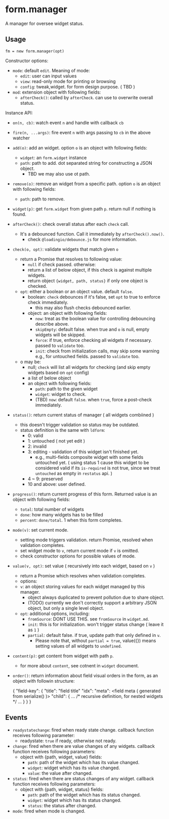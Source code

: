 # form.manager

A manager for oversee widget status.


## Usage

    fm = new form.manager(opt)

Constructor options:

 - `mode`: default `edit`. Meaning of mode:
   - `edit`: user can input values
   - `view`: read-only mode for printing or browsing
   - `config`: tweak,widget. for form design purpose. ( TBD )
 - `mod`: extension object with following fields:
   - `afterCheck()`: called by `afterCheck`. can use to overwrite overall status.


Instance API:

 - `on(n, cb)`: watch event `n` and handle with callback `cb`
 - `fire(n, ...args)`: fire event `n` with args passing to `cb` in the above watcher
 - `add(o)`: add an widget. option `o` is an object with following fields:
   - `widget`: an `form.widget` instance
   - `path`: path to add. dot separated string for constructing a JSON object.
     - TBD we may also use ot path.
 - `remove(o)`: remove an widget from a specific path. option `o` is an object with following fields:
   - `path`: path to remove.
 - `widget(p)`: get `form.widget` from given path `p`. return null if nothing is found.
 - `afterCheck()`: check overall status after each `check` call.
   - It's a debounced function. Call it immediately by `afterCheck().now()`.
     - check `@loadingio/debounce.js` for more information.
 - `check(o, opt)`: validate widgets that match given `o`
   - return a Promise that resolves to following value:
     - `null` if check passed. otherwise:
     - return a list of below object, if this check is against multiple widgets.
     - return object `{widget, path, status}` if only one object is checked.
   - `opt`: either a boolean or an object value. default `false`.
     - boolean: `check` debounces if it's false, set `opt` to true to enforce check immediately.
       - this may also flush checks debounced earlier.
     - object: an object with following fields:
       - `now`: treat as the boolean value for controlling debouncing describe above.
       - `skipEmpty`: default false. when true and `o` is null, empty widgets will be skipped.
       - `force`: if true, enforce checking all widgets if necessary. passed to `validate` too.
       - `init`: check from initialization calls, may skip some warning e.g., for untouched fields.
                 passed to `validate` too.
   - o may be:
     - null;  `check` will list all widgets for checking (and skip empty widgets based on `opt` config)
     - a list of below object
     - an object with following fields:
       - `path`: path to the given widget
       - `widget`: widget to check.
       - (TBD) `now`: default `false`. when `true`, force a post-check immediately.
 - `status()`: return current status of manager ( all widgets combiined )
   - this doesn't trigger validation so status may be outdated.
   - status definition is the same with `ldform`:
     - 0: valid
     - 1: untouched ( not yet edit )
     - 2: invalid
     - 3: editing - validation of this widget isn't finished yet.
       - e.g., multi-fields composite widget with some fields untouched yet.
         ( using status 1 cause this widget to be considered valid if its `is-required` is not true,
         since we treat `untouched` as empty in `restatus` api. )
     - 4 ~ 9: preserved
     - 10 and above: user defined.
 - `progress()`: return current progress of this form. Returned value is an object with following fields:
   - `total`: total number of widgets
   - `done`: how many widgets has to be filled
   - `percent`: `done/total`. 1 when this form completes.
 - `mode(v)`: set current mode.
   - setting mode triggers validation. return Promise, resolved when validation completes.
   - set widget mode to `v`, return current mode if `v` is omitted.
   - check constructor options for possible values of mode.
 - `value(v, opt)`: set value ( recursively into each widget, based on `v` )
   - return a Promise which resolves when validation completes.
   - options:
   - `v`: an object storing values for each widget managed by this manager.
     - object always duplicated to prevent pollution due to share object.
     - (TODO) currently we don't correctly support a arbitrary JSON object, but only a single level object.
   - `opt`: additional options, including:
     - `fromSource`: DONT USE THIS. see `fromSource` in `widget.md`.
     - `init`: this is for initialization. won't trigger status change ( leave it as `1` )
     - `partial`: default false. if true, update path that only defined in `v`.
       - Please note that, without `partial = true`, value({}) means setting values of all widgets to `undefined`.
 - `content(p)`: get content from widget with path `p`.
   - for more about `content`, see cotnent in `widget` document.
 - `order()`: return information about field visual orders in the form, as an object with followin structure:

    {
      "field-key": {
        "title": "field title"
        "idx": <number indicating its order. lower = higher>
        "meta": <field meta ( generated from serialize() )>
        "child": { ... /* recursive definition, for nested widgets */ ... }
      }
    }


## Events

 - `readystatechange`: fired when ready state change. callback function receives following parameter:
   - readystate: `true` if ready, otherwise not ready.
 - `change`: fired when there are value changes of any widgets. callback function receives following parameters:
   - object with {path, widget, value} fields:
     - `path`: path of the widget which has its value changed.
     - `widget`: widget which has its value changed.
     - `value`: the value after changed.
 - `status`: fired when there are status changes of any widget. callback function receives following parameters:
   - object with {path, widget, status} fields:
     - `path`: path of the widget which has its status changed.
     - `widget`: widget which has its status changed.
     - `status`: the status after changed.
 - `mode`: fired when mode is changed.
